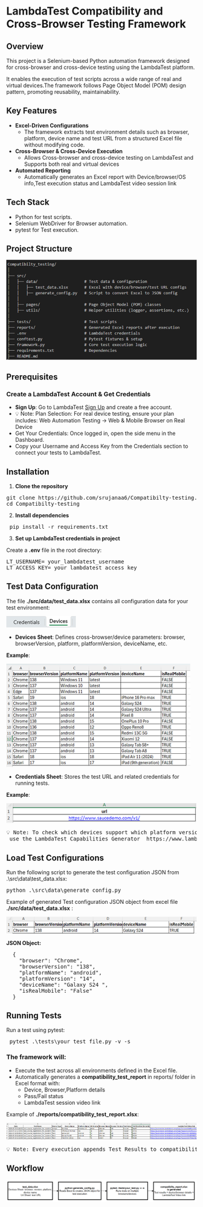 # LambdaTest Compatibility and Cross-Browser Testing Framework

## Overview
This project is a Selenium-based Python automation framework designed for cross-browser and cross-device testing using the LambdaTest platform. 

It enables the execution of test scripts across a wide range of real and virtual devices.The framework follows Page Object Model (POM) design pattern, promoting reusability, maintainability.

## Key Features
- **Excel-Driven Configurations**
  - The framework extracts test environment details such as browser, platform, device name and test URL from a structured Excel file without modifying code.
- **Cross-Browser & Cross-Device Execution**
  - Allows Cross-browser and cross-device testing on LambdaTest and Supports both real and virtual devices
- **Automated Reporting**
  - Automatically generates an Excel report with Device/browser/OS info,Test execution status and LambdaTest video session link

## Tech Stack
- Python for test scripts.
- Selenium WebDriver for Browser automation.
- pytest for Test execution.

## Project Structure
![alt text](image-1.png)

## Prerequisites
### Create a LambdaTest Account & Get Credentials
-	**Sign Up**: Go to LambdaTest [Sign Up](https://accounts.lambdatest.com/dashboard) and create a free account.
- 💡 Note: Plan Selection: For real device testing, ensure your plan includes: Web Automation Testing → Web & Mobile Browser on Real Device
- Get Your Credentials: Once logged in, open the side menu in the Dashboard.
- Copy your Username and Access Key from the Credentials section to connect your tests to LambdaTest.

## Installation
1. **Clone the repository**

<pre>
git clone https://github.com/srujanaa6/Compatibilty-testing.git
cd Compatibilty-testing
</pre>

2. **Install dependencies**

<pre> pip install -r requirements.txt </pre>

3. **Set up LambdaTest credentials in project**

Create a **.env** file in the root directory:
<pre>LT_USERNAME= your_lambdatest_username
LT_ACCESS_KEY= your_lambdatest_access_key
</pre>

## Test Data Configuration
The file **./src/data/test_data.xlsx** contains all configuration data for your test environment:

![alt text](image-4.png)
- **Devices Sheet**: Defines cross-browser/device parameters:
browser, browserVersion, platform, platformVersion, deviceName, etc.

**Example**:

![alt text](image.png)

- **Credentials Sheet**: Stores the test URL and related credentials for running tests.

**Example**:

![alt text](image-5.png)

<pre>
💡 Note: To check which devices support which platform versions:
 use the LambdaTest Capabilities Generator  https://www.lambdatest.com/capabilities-generator/.
</pre>

## Load Test Configurations
Run the following script to generate the test configuration JSON from .\src\data\test_data.xlsx:

<pre>python .\src\data\generate_config.py</pre>

Example of generated Test configuration JSON object from excel file **./src/data/test_data.xlsx** :

![alt text](image-3.png)

**JSON Object:**
<pre>
  {
    "browser": "Chrome",
    "browserVersion": "138",
    "platformName": "android",
    "platformVersion": "14",
    "deviceName": "Galaxy S24 ",
    "isRealMobile": "False"
  }
</pre>

## Running Tests
Run a test using pytest:
<pre> pytest .\tests\your_test_file.py -v -s </pre>

### The framework will:
- Execute the test across all environments defined in the Excel file.
- Automatically generates a **compatibility_test_report** in reports/ folder in Excel format with:
  - Device, Browser,Platform details
  - Pass/Fail status
  - LambdaTest session video link

Example of **./reports/compatibility_test_report.xlsx**:

![alt text](image-2.png)

<pre>
💡 Note: Every execution appends Test Results to compatibility_test_report
</pre>


## Workflow

![alt text](image-6.png)